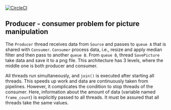 [![CircleCI](https://circleci.com/gh/szymag/producer_consumer.svg?style=shield)](https://circleci.com/gh/szymag/producer_consumer)


## Producer - consumer problem for picture manipulation
The `Producer` thread receives data from `Source` and passes to `queue A` that is shared with `Consumer`. `Consumer` process data, i.e., resize and apply median filter and then pass to another `queue B`. From `queue B`, thread `SavePicture` take data and save it to a png file.
This architecture has 3 levels, where the middle one is both producer and consumer.

All threads run simultaneously, and `join()` is executed after starting all threads. This speeds up work and data are continuously taken from pipelines. However, it complicates the condition to stop threads of the consumer. 
Here, information about the amount of data (variable named `frame_count`) is explicitly passed to all threads. It must be assured that all threads take the same values. 